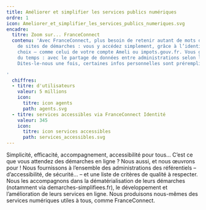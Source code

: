 ```yaml
---
title: Améliorer et simplifier les services publics numériques
ordre: 1
icon: Ameliorer_et_simplifier_les_services_publics_numeriques.svg
encadre:
  titre: Zoom sur... FranceConnect
  contenu: 'Avec FranceConnect, plus besoin de retenir autant de mots de passe que
    de sites de démarches : vous y accédez simplement, grâce à l’identifiant de votre
    choix – comme celui de votre compte Ameli ou impots.gouv.fr. Vous gagnez aussi
    du temps : avec le partage de données entre administrations selon le principe
    Dites-le-nous une fois, certaines infos personnelles sont préremplies.

'
  chiffres:
  - titre: d'utilisateurs
    valeur: 5 millions
    icon:
      titre: icon agents
      path: agents.svg
  - titre: services accessibles via FranceConnect Identité
    valeur: 345
    icon:
      titre: icon services accessibles
      path: services_accessibles.svg
---
```


Simplicité, efficacité, accompagnement, accessibilité pour tous…
C’est ce que vous attendez des démarches en ligne ? Nous aussi, et nous œuvrons
pour ! Nous fournissons à  l’ensemble des administrations des référentiels – d’accessibilité,
de sécurité… – et une liste de critères  de qualité à respecter. Nous les accompagnons
dans la dématérialisation de leurs démarches (notamment via  demarches-simplifiees.fr),
le développement et l’amélioration de leurs services en ligne. Nous produisons
nous-mêmes des services numériques utiles à tous, comme FranceConnect.

